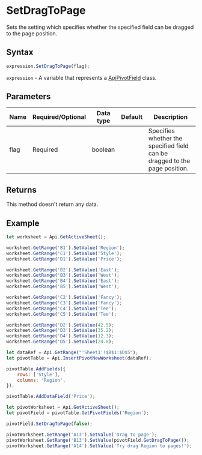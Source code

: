 # SetDragToPage

Sets the setting which specifies whether the specified field can be dragged to the page position.

## Syntax

```javascript
expression.SetDragToPage(flag);
```

`expression` - A variable that represents a [ApiPivotField](../ApiPivotField.md) class.

## Parameters

| **Name** | **Required/Optional** | **Data type** | **Default** | **Description** |
| ------------- | ------------- | ------------- | ------------- | ------------- |
| flag | Required | boolean |  | Specifies whether the specified field can be dragged to the page position. |

## Returns

This method doesn't return any data.

## Example



```javascript editor-
let worksheet = Api.GetActiveSheet();

worksheet.GetRange('B1').SetValue('Region');
worksheet.GetRange('C1').SetValue('Style');
worksheet.GetRange('D1').SetValue('Price');

worksheet.GetRange('B2').SetValue('East');
worksheet.GetRange('B3').SetValue('West');
worksheet.GetRange('B4').SetValue('East');
worksheet.GetRange('B5').SetValue('West');

worksheet.GetRange('C2').SetValue('Fancy');
worksheet.GetRange('C3').SetValue('Fancy');
worksheet.GetRange('C4').SetValue('Tee');
worksheet.GetRange('C5').SetValue('Tee');

worksheet.GetRange('D2').SetValue(42.5);
worksheet.GetRange('D3').SetValue(35.2);
worksheet.GetRange('D4').SetValue(12.3);
worksheet.GetRange('D5').SetValue(24.8);

let dataRef = Api.GetRange("'Sheet1'!$B$1:$D$5");
let pivotTable = Api.InsertPivotNewWorksheet(dataRef);

pivotTable.AddFields({
    rows: ['Style'],
    columns: 'Region',
});

pivotTable.AddDataField('Price');

let pivotWorksheet = Api.GetActiveSheet();
let pivotField = pivotTable.GetPivotFields('Region');

pivotField.SetDragToPage(false);

pivotWorksheet.GetRange('A13').SetValue('Drag to page');
pivotWorksheet.GetRange('B13').SetValue(pivotField.GetDragToPage());
pivotWorksheet.GetRange('A14').SetValue('Try drag Region to pages!');

```
